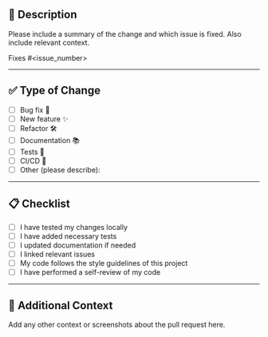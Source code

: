 ## 📝 Description

Please include a summary of the change and which issue is fixed. Also include relevant context.

Fixes #<issue_number>

---

## ✅ Type of Change

<!-- Check all that apply -->
- [ ] Bug fix 🐛
- [ ] New feature ✨
- [ ] Refactor 🛠
- [ ] Documentation 📚
- [ ] Tests 🧪
- [ ] CI/CD 🔧
- [ ] Other (please describe):

---

## 📋 Checklist

- [ ] I have tested my changes locally
- [ ] I have added necessary tests
- [ ] I updated documentation if needed
- [ ] I linked relevant issues
- [ ] My code follows the style guidelines of this project
- [ ] I have performed a self-review of my code

---

## 🧠 Additional Context

Add any other context or screenshots about the pull request here.